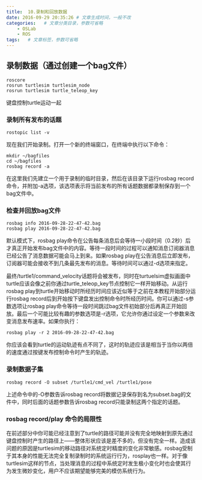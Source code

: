 ```yaml
---
title:  10.录制和回放数据
date: 2016-09-29 20:35:26 # 文章生成时间，一般不改
categories:   # 文章分类目录，参数可省略
    - OSLab
    - ROS
tags:   # 文章标签，参数可省略
---
```

## 录制数据（通过创建一个bag文件）
```linux
roscore
rosrun turtlesim turtlesim_node 
rosrun turtlesim turtle_teleop_key
```
键盘控制turtle运动一起
<!--more-->
### 录制所有发布的话题
```linux
rostopic list -v
```
现在我们开始录制。打开一个新的终端窗口，在终端中执行以下命令：
```linux
mkdir ~/bagfiles
cd ~/bagfiles
rosbag record -a
```
在这里我们先建立一个用于录制的临时目录，然后在该目录下运行rosbag record命令，并附加-a选项，该选项表示将当前发布的所有话题数据都录制保存到一个bag文件中。
### 检查并回放bag文件
```linux
rosbag info 2016-09-28-22-47-42.bag
rosbag play 2016-09-28-22-47-42.bag
```
默认模式下，rosbag play命令在公告每条消息后会等待一小段时间（0.2秒）后才真正开始发布bag文件中的内容。等待一段时间的过程可以通知消息订阅器消息已经公告了消息数据可能会马上到来。如果rosbag play在公告消息后立即发布，订阅器可能会接收不到几条最先发布的消息。等待时间可以通过-d选项来指定。

最终/turtle1/command_velocity话题将会被发布，同时在turtuelsim虚拟画面中turtle应该会像之前你通过turtle_teleop_key节点控制它一样开始移动。从运行rosbag play到turtle开始移动时所经历时间应该近似等于之前在本教程开始部分运行rosbag record后到开始按下键盘发出控制命令时所经历时间。你可以通过-s参数选项让rosbag play命令等待一段时间跳过bag文件初始部分后再真正开始回放。最后一个可能比较有趣的参数选项是-r选项，它允许你通过设定一个参数来改变消息发布速率。如果你执行：

```linux
rosbag play -r 2 2016-09-28-22-47-42.bag
```

你应该会看到turtle的运动轨迹有点不同了，这时的轨迹应该是相当于当你以两倍的速度通过按键发布控制命令时产生的轨迹。
### 录制数据子集
```linux
rosbag record -O subset /turtle1/cmd_vel /turtle1/pose
```
上述命令中的-O参数告诉rosbag record将数据记录保存到名为subset.bag的文件中，同时后面的话题参数告诉rosbag record只能录制这两个指定的话题。
### rosbag record/play 命令的局限性
在前述部分中你可能已经注意到了turtle的路径可能并没有完全地映射到原先通过键盘控制时产生的路径上——整体形状应该是差不多的，但没有完全一样。造成该问题的原因是turtlesim的移动路径对系统定时精度的变化非常敏感。rosbag受制于其本身的性能无法完全复制录制时的系统运行行为，rosplay也一样。对于像turtlesim这样的节点，当处理消息的过程中系统定时发生极小变化时也会使其行为发生微妙变化，用户不应该期望能够完美的模仿系统行为。